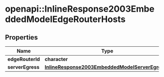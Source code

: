 # openapi::InlineResponse2003EmbeddedModelEdgeRouterHosts

## Properties
Name | Type | Description | Notes
------------ | ------------- | ------------- | -------------
**edgeRouterId** | **character** |  | 
**serverEgress** | [**InlineResponse2003EmbeddedModelServerEgress1**](inline_response_200_3__embedded_model_serverEgress_1.md) |  | 


